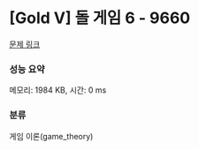 # [Gold V] 돌 게임 6 - 9660 

[문제 링크](https://www.acmicpc.net/problem/9660) 

### 성능 요약

메모리: 1984 KB, 시간: 0 ms

### 분류

게임 이론(game_theory)

